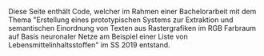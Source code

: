 Diese Seite enthält Code, welcher im Rahmen einer Bachelorarbeit mit dem Thema "Erstellung eines prototypischen Systems zur Extraktion und semantischen Einordnung von Texten aus Rastergrafiken im RGB Farbraum auf Basis neuronaler Netze am Beispiel einer Liste von Lebensmittelinhaltsstoffen" im SS 2019 entstand.
